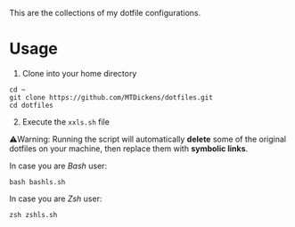This are the collections of my dotfile configurations.

# Usage

1. Clone into your home directory

```shell
cd ~
git clone https://github.com/MTDickens/dotfiles.git
cd dotfiles
```

2. Execute the `xxls.sh` file

:warning:Warning: Running the script will automatically **delete** some of the original dotfiles on your machine, then replace them with **symbolic links**.

In case you are *Bash* user:

```shell
bash bashls.sh
```

In case you are *Zsh* user:

```shell
zsh zshls.sh
```
